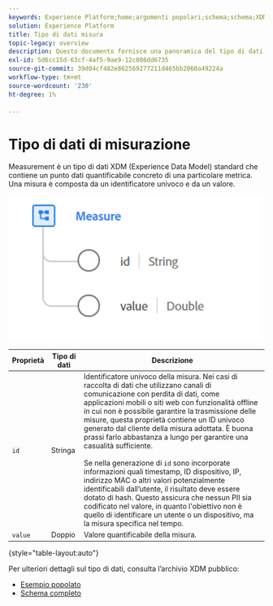 ```yaml
---
keywords: Experience Platform;home;argomenti popolari;schema;schema;XDM;campi;schemi;schemi;misure;tipo di dati;tipo di dati;tipo di dati;tipo di dati;
solution: Experience Platform
title: Tipo di dati misura
topic-legacy: overview
description: Questo documento fornisce una panoramica del tipo di dati XDM (Measure Experience Data Model).
exl-id: 5d6cc15d-63cf-4af5-9ae9-12c886dd6735
source-git-commit: 39d04cf482e862569277211d465bb2060a49224a
workflow-type: tm+mt
source-wordcount: '230'
ht-degree: 1%

---
```


#  Tipo di dati di misurazione

 Measurement è un tipo di dati XDM (Experience Data Model) standard che contiene un punto dati quantificabile concreto di una particolare metrica. Una misura è composta da un identificatore univoco e da un valore.

<img src="../images/data-types/measure.PNG" width="500" /><br />

| Proprietà | Tipo di dati | Descrizione |
| --- | --- | --- |
| `id` | Stringa | Identificatore univoco della misura. Nei casi di raccolta di dati che utilizzano canali di comunicazione con perdita di dati, come applicazioni mobili o siti web con funzionalità offline in cui non è possibile garantire la trasmissione delle misure, questa proprietà contiene un ID univoco generato dal cliente della misura adottata. È buona prassi farlo abbastanza a lungo per garantire una casualità sufficiente. <br><br> Se nella generazione di  `id` sono incorporate informazioni quali timestamp, ID dispositivo, IP, indirizzo MAC o altri valori potenzialmente identificabili dall’utente, il risultato deve essere dotato di hash. Questo assicura che nessun PII sia codificato nel valore, in quanto l&#39;obiettivo non è quello di identificare un utente o un dispositivo, ma la misura specifica nel tempo. |
| `value` | Doppio | Valore quantificabile della misura. |

{style=&quot;table-layout:auto&quot;}

Per ulteriori dettagli sul tipo di dati, consulta l’archivio XDM pubblico:

* [Esempio popolato](https://github.com/adobe/xdm/blob/master/components/datatypes/data/measure.example.1.json)
* [Schema completo](https://github.com/adobe/xdm/blob/master/components/datatypes/data/measure.schema.json)
